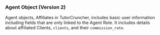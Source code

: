 ### Agent Object (Version 2)

Agent objects, Affiliates in TutorCruncher, includes basic user information including fields that are only linked to the Agent Role.
It includes details about affiliated Clients, `clients`, and their `commission_rate`.

